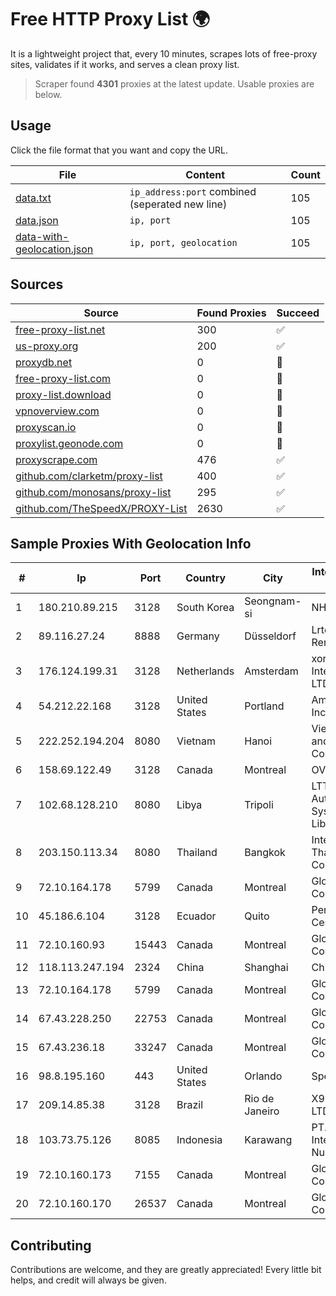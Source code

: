 
# Free HTTP Proxy List 🌍

It is a lightweight project that, every 10 minutes, scrapes lots of free-proxy sites, validates if it works, and serves a clean proxy list.


> Scraper found **4301** proxies at the latest update. Usable proxies are below.

## Usage

Click the file format that you want and copy the URL.


|File|Content|Count|
|----|-------|-----|
|[data.txt](https://raw.githubusercontent.com/themiralay/Proxy-List-World/master/data.txt)|`ip_address:port` combined (seperated new line)|105|
|[data.json](https://raw.githubusercontent.com/themiralay/Proxy-List-World/master/data.json)|`ip, port`|105|
|[data-with-geolocation.json](https://raw.githubusercontent.com/themiralay/Proxy-List-World/master/data-with-geolocation.json)|`ip, port, geolocation`|105|

## Sources

|Source|Found Proxies|Succeed|
|------|-------------|-------|
|[free-proxy-list.net](https://free-proxy-list.net)|300|✅|
|[us-proxy.org](https://www.us-proxy.org)|200|✅|
|[proxydb.net](http://proxydb.net)|0|🚫|
|[free-proxy-list.com](https://free-proxy-list.com/?page=&port=&type%5B%5D=http&type%5B%5D=https&up_time=0&search=Search)|0|🚫|
|[proxy-list.download](https://www.proxy-list.download/HTTP)|0|🚫|
|[vpnoverview.com](https://vpnoverview.com/privacy/anonymous-browsing/free-proxy-servers)|0|🚫|
|[proxyscan.io](https://www.proxyscan.io)|0|🚫|
|[proxylist.geonode.com](https://proxylist.geonode.com/api/proxy-list?limit=300&page=1&sort_by=lastChecked&sort_type=desc&protocols=http,https)|0|🚫|
|[proxyscrape.com](https://api.proxyscrape.com/v2/?request=displayproxies&protocol=http&timeout=10000&country=all&ssl=all&anonymity=all)|476|✅|
|[github.com/clarketm/proxy-list](https://raw.githubusercontent.com/clarketm/proxy-list/master/proxy-list-raw.txt)|400|✅|
|[github.com/monosans/proxy-list](https://raw.githubusercontent.com/monosans/proxy-list/main/proxies/http.txt)|295|✅|
|[github.com/TheSpeedX/PROXY-List](https://raw.githubusercontent.com/TheSpeedX/PROXY-List/master/http.txt)|2630|✅|


## Sample Proxies With Geolocation Info

|#|Ip|Port|Country|City|Internet Service Provider|
|-|--|----|-------|----|-------------------------|
|1|180.210.89.215|3128|South Korea|Seongnam-si|NHNCLOUD|
|2|89.116.27.24|8888|Germany|Düsseldorf|Lrtc Network Rent|
|3|176.124.199.31|3128|Netherlands|Amsterdam|xorek.cloud International LTD|
|4|54.212.22.168|3128|United States|Portland|Amazon.com, Inc.|
|5|222.252.194.204|8080|Vietnam|Hanoi|VietNam Post and Telecom Corporation|
|6|158.69.122.49|3128|Canada|Montreal|OVH SAS|
|7|102.68.128.210|8080|Libya|Tripoli|LTT Autonomous System, Tripoli Libya|
|8|203.150.113.34|8080|Thailand|Bangkok|Internet Thailand Company Ltd.|
|9|72.10.164.178|5799|Canada|Montreal|GloboTech Communications|
|10|45.186.6.104|3128|Ecuador|Quito|Perez Tito Julio Cesar|
|11|72.10.160.93|15443|Canada|Montreal|GloboTech Communications|
|12|118.113.247.194|2324|China|Shanghai|Chinanet|
|13|72.10.164.178|5799|Canada|Montreal|GloboTech Communications|
|14|67.43.228.250|22753|Canada|Montreal|GloboTech Communications|
|15|67.43.236.18|33247|Canada|Montreal|GloboTech Communications|
|16|98.8.195.160|443|United States|Orlando|Spectrum|
|17|209.14.85.38|3128|Brazil|Rio de Janeiro|X99 INTERNET LTDA.|
|18|103.73.75.126|8085|Indonesia|Karawang|PT. Wahana Internet Nusantara|
|19|72.10.160.173|7155|Canada|Montreal|GloboTech Communications|
|20|72.10.160.170|26537|Canada|Montreal|GloboTech Communications|



## Contributing

Contributions are welcome, and they are greatly appreciated! Every
little bit helps, and credit will always be given.


